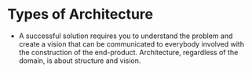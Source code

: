 # Types of Architecture
<!-- TOC -->

- A successful solution requires you to understand the problem and create a vision that can be communicated
to everybody involved with the construction of the end-product. Architecture, regardless of the
domain, is about structure and vision.